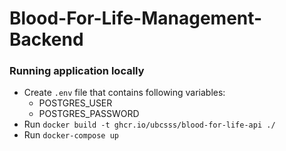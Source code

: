 # Blood-For-Life-Management-Backend

### Running application locally
- Create `.env` file that contains following variables:
    - POSTGRES_USER
    - POSTGRES_PASSWORD
- Run `docker build -t ghcr.io/ubcsss/blood-for-life-api ./`
- Run `docker-compose up`

